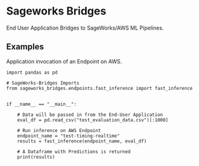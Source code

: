 # Sageworks Bridges
End User Application Bridges to SageWorks/AWS ML Pipelines.

## Examples
Application invocation of an Endpoint on AWS.

```
import pandas as pd

# SageWorks-Bridges Imports
from sageworks_bridges.endpoints.fast_inference import fast_inference


if __name__ == "__main__":

    # Data will be passed in from the End-User Application
    eval_df = pd.read_csv("test_evaluation_data.csv")[:1000]

    # Run inference on AWS Endpoint
    endpoint_name = "test-timing-realtime"
    results = fast_inference(endpoint_name, eval_df)

    # A Dataframe with Predictions is returned
    print(results)
```
